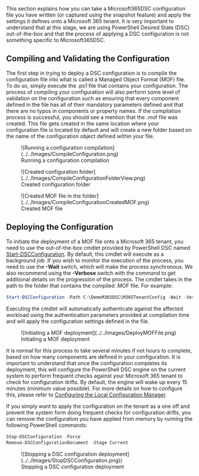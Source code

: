 This section explains how you can take a Microsoft365DSC configuration file you have written (or captured using the snapshot feature) and apply the settings it defines onto a Microsoft 365 tenant. It is very important to understand that at this stage, we are using PowerShell Desired State (DSC) out-of-the-box and that the process of applying a DSC configuration is not something specific to Microsoft365DSC.

## Compiling and Validating the Configuration

The first step in trying to deploy a DSC configuration is to compile the configuration file into what is called a Managed Object Format (MOF) file. To do so, simply execute the .ps1 file that contains your configuration. The process of compiling your configuration will also perform some level of validation on the configuration such as ensuring that every component defined in the file has all of their mandatory parameters defined and that there are no typos in components or property names. If the compilation process is successful, you should see a mention that the .mof file was created. This file gets created in the same location where your configuration file is located by default and will create a new folder based on the name of the configuration object defined within your file.

<figure markdown>
  ![Running a configuration compilation](../../Images/CompileConfiguration.png)
  <figcaption>Running a configuration compilation</figcaption>
</figure>

<figure markdown>
  ![Created configuration folder](../../Images/CompileConfigurationFolderView.png)
  <figcaption>Created configuration folder</figcaption>
</figure>

<figure markdown>
  ![Created MOF file in the folder](../../Images/CompileConfigurationCreatedMOF.png)
  <figcaption>Created MOF file</figcaption>
</figure>

## Deploying the Configuration
To initiate the deployment of a MOF file onto a Microsoft 365 tenant, you need to use the out-of-the-box cmdlet provided by PowerShell DSC named <a href="https://docs.microsoft.com/en-us/powershell/module/psdesiredstateconfiguration/start-dscconfiguration?view=dsc-1.1" target="_blank">Start-DSCConfiguration</a>. By default, this cmdlet will execute as a background job. If you wish to monitor the execution of the process, you need to use the **-Wait** switch, which will make the process synchronous. We also recommend using the **-Verbose** switch with the command to get additional details on the progression of the process. The cmdlet takes in the path to the folder that contains the compiled .MOF file. For example:

```PowerShell
Start-DSCConfiguration -Path C:\DemoM365DSC\M365TenantConfig -Wait -Verbose -Force
```

Executing the cmdlet will automatically authenticate against the affected workload using the authentication parameters provided at compilation time and will apply the configuration settings defined in the file.

<figure markdown>
  ![Initiating a MOF deployment](../../Images/DeployMOFFile.png)
  <figcaption>Initiating a MOF deployment</figcaption>
</figure>

It is normal for this process to take several minutes if not hours to complete, based on how many components are defined in your configuration. It is important to understand that once the configuration completes its deployment, this will configure the PowerShell DSC engine on the current system to perform frequent checks against your Microsoft 365 tenant to check for configuration drifts. By default, the engine will wake up every 15 minutes (minimum value possible). For more details on how to configure this, please refer to <a href="https://docs.microsoft.com/en-us/powershell/dsc/managing-nodes/metaconfig?view=dsc-1.1" target="_blank">Configuring the Local Configuration Manager</a>.

If you simply want to apply the configuration on the tenant as a one off and prevent the system form doing frequent checks for configuration drifts, you can remove the configuration you have applied from memory by running the following PowerShell commands:

```PowerShell
Stop-DSCConfiguration -Force
Remove-DSCConfigurationDocument -Stage Current
```

<figure markdown>
  ![Stopping a DSC configuration deployment](../../Images/StopDSCConfiguration.png))
  <figcaption>Stopping a DSC configuration deployment</figcaption>
</figure>

